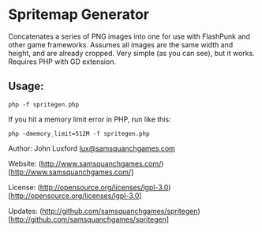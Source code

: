# Spritemap Generator

Concatenates a series of PNG images into one for use with
FlashPunk and other game frameworks. Assumes all images
are the same width and height, and are already cropped.
Very simple (as you can see), but it works. Requires PHP
with GD extension.

## Usage:

    php -f spritegen.php

If you hit a memory limit error in PHP, run like this:

    php -dmemory_limit=512M -f spritegen.php

Author: John Luxford <lux@samsquanchgames.com>

Website: (http://www.samsquanchgames.com/)[http://www.samsquanchgames.com/]

License: (http://opensource.org/licenses/lgpl-3.0)[http://opensource.org/licenses/lgpl-3.0]

Updates: (http://github.com/samsquanchgames/spritegen)[http://github.com/samsquanchgames/spritegen]
